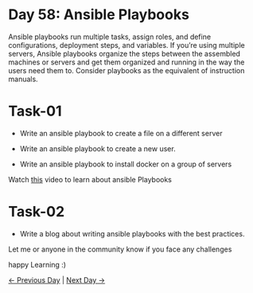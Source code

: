 # Day 58: Ansible Playbooks

Ansible playbooks run multiple tasks, assign roles, and define configurations, deployment steps, and variables. If you’re using multiple servers, Ansible playbooks organize the steps between the assembled machines or servers and get them organized and running in the way the users need them to. Consider playbooks as the equivalent of instruction manuals.

# Task-01

- Write an ansible playbook to create a file on a different server

- Write an ansible playbook to create a new user.

- Write an ansible playbook to install docker on a group of servers

Watch [this](https://youtu.be/089mRKoJTzo) video to learn about ansible Playbooks

# Task-02

- Write a blog about writing ansible playbooks with the best practices.

Let me or anyone in the community know if you face any challenges

happy Learning :)

[← Previous Day](../day57/README.md) | [Next Day →](../day59/README.md)
